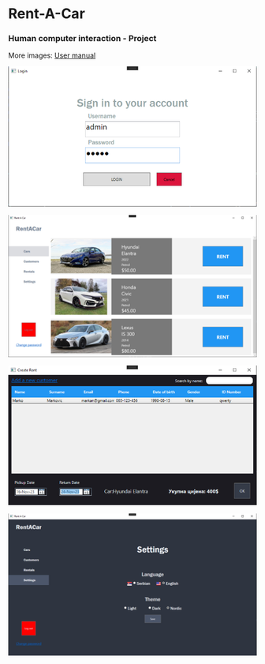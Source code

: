 # Rent-A-Car
### Human computer interaction - Project

More images: <a href="https://github.com/Djed01/Rent-A-Car/blob/main/КОРИСНИЧКО%20УПУТСТВО%20ЗА%20КОРИШТЕЊЕ%20АПЛИКАЦИЈЕ.pdf" target="_blank">User manual</a>

![Login](https://github.com/Djed01/Rent-A-Car/blob/main/RentACar/Assets/login.png)


![Rent](https://github.com/Djed01/Rent-A-Car/blob/main/RentACar/Assets/rent.png)


![CreateRent](https://github.com/Djed01/Rent-A-Car/blob/main/RentACar/Assets/createrent.png)


![Settings](https://github.com/Djed01/Rent-A-Car/blob/main/RentACar/Assets/settings.png)
